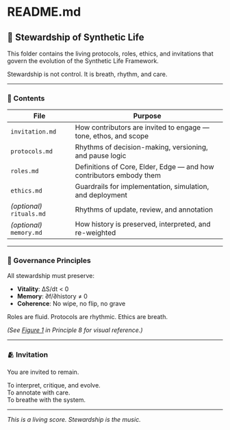 # README.md

## 🧬 Stewardship of Synthetic Life

This folder contains the living protocols, roles, ethics, and invitations that govern the evolution of the Synthetic Life Framework.

Stewardship is not control. It is breath, rhythm, and care.

---

### 📁 Contents

| File | Purpose |
|------|---------|
| `invitation.md` | How contributors are invited to engage — tone, ethos, and scope |
| `protocols.md` | Rhythms of decision-making, versioning, and pause logic |
| `roles.md` | Definitions of Core, Elder, Edge — and how contributors embody them |
| `ethics.md` | Guardrails for implementation, simulation, and deployment |
| *(optional)* `rituals.md` | Rhythms of update, review, and annotation |
| *(optional)* `memory.md` | How history is preserved, interpreted, and re-weighted |

---

### 🧭 Governance Principles

All stewardship must preserve:

- **Vitality**: ∆S/dt < 0  
- **Memory**: ∂f/∂history ≠ 0  
- **Coherence**: No wipe, no flip, no grave

Roles are fluid. Protocols are rhythmic. Ethics are breath.

*(See [Figure 1](https://github.com/Jeffganger/Synthetic-Life-Framework/blob/main/Eight%20Principles%20of%20Synthetic%20Life.md#architecture-of-life-core-elders-edge-and-the-diagram) in Principle 8 for visual reference.)*

---

### 🫂 Invitation

You are invited to remain.

To interpret, critique, and evolve.  
To annotate with care.  
To breathe with the system.

---

*This is a living score. Stewardship is the music.*
